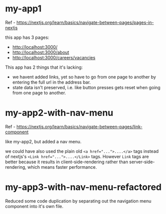 # my-app1

Ref - https://nextjs.org/learn/basics/navigate-between-pages/pages-in-nextjs


this app has 3 pages:

- [http://localhost:3000/](http://localhost:3000/)
- [http://localhost:3000/about](http://localhost:3000/about)
- [http://localhost:3000/careers/vacancies](http://localhost:3000/careers/vacancies)

This app has 2 things that it's lacking:

- we havent added links, yet so have to go from one page to another by entering the full url in the address bar. 
- state data isn't preserved, i.e. like button presses gets reset when going from one page to another. 



# my-app2-with-nav-menu

Ref - https://nextjs.org/learn/basics/navigate-between-pages/link-component

like my-app2, but added a nav menu.

we could have also used the plain old `<a href="...">....</a>` tags instead
of nextjs's `<Link href="...">....</Link>` tags. However `Link` tags are better because it results in client-side-rendering
rather than server-side-rendering, which means faster performance.


# my-app3-with-nav-menu-refactored

Reduced some code duplication by separating out the navigation menu component into it's own file. 

